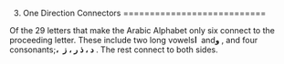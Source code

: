 3. One Direction Connectors
===========================

Of the 29 letters that make the Arabic Alphabet only six connect to the
proceeding letter. These include two long vowels**ا**  and**و** , and
four consonants;**،**  **د** **، ذ** **ر** **،** **ز** . The rest
connect to both sides.


